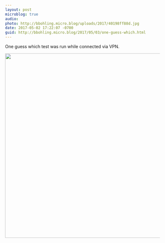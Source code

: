 ```yaml
---
layout: post
microblog: true
audio: 
photo: http://bbohling.micro.blog/uploads/2017/40198ff88d.jpg
date: 2017-05-02 17:22:07 -0700
guid: http://bbohling.micro.blog/2017/05/03/one-guess-which.html
---
```

One guess which test was run while connected via VPN.

<img src="http://bbohling.micro.blog/uploads/2017/40198ff88d.jpg" width="600" height="600" style="height: auto" />
